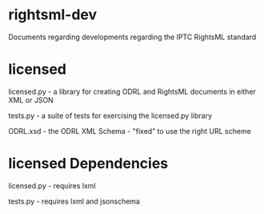 rightsml-dev
============

Documents regarding developments regarding the IPTC RightsML standard

licensed
========

licensed.py - a library for creating ODRL and RightsML documents in either XML or JSON

tests.py - a suite of tests for exercising the licensed.py library

ODRL.xsd - the ODRL XML Schema - "fixed" to use the right URL scheme

licensed Dependencies
=====================

licensed.py - requires lxml

tests.py - requires lxml and jsonschema

